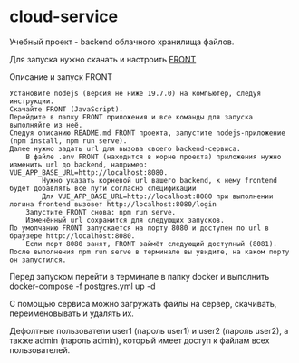 # cloud-service

Учебный проект - backend облачного хранилища файлов.

Для запуска нужно скачать и настроить [FRONT](./netology-diplom-frontend)

Описание и запуск FRONT

    Установите nodejs (версия не ниже 19.7.0) на компьютер, следуя инструкции.
    Скачайте FRONT (JavaScript).
    Перейдите в папку FRONT приложения и все команды для запуска выполняйте из неё.
    Следуя описанию README.md FRONT проекта, запустите nodejs-приложение (npm install, npm run serve).
    Далее нужно задать url для вызова своего backend-сервиса.
        В файле .env FRONT (находится в корне проекта) приложения нужно изменить url до backend, например: VUE_APP_BASE_URL=http://localhost:8080.
            Нужно указать корневой url вашего backend, к нему frontend будет добавлять все пути согласно спецификации
            Для VUE_APP_BASE_URL=http://localhost:8080 при выполнении логина frontend вызовет http://localhost:8080/login
        Запустите FRONT снова: npm run serve.
        Изменённый url сохранится для следующих запусков.
    По умолчанию FRONT запускается на порту 8080 и доступен по url в браузере http://localhost:8080.
        Если порт 8080 занят, FRONT займёт следующий доступный (8081). После выполнения npm run serve в терминале вы увидите, на каком порту он запустился.



Перед запуском перейти в терминале в папку docker и выполнить docker-compose -f postgres.yml up -d

С помощью сервиса можно загружать файлы на сервер, скачивать, переименовывать и удалять их.

Дефолтные пользователи user1 (пароль user1) и user2 (пароль user2), а также admin (пароль admin), который имеет доступ к файлам всех пользователей.
